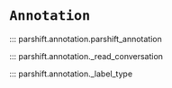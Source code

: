 # `Annotation`

::: parshift.annotation.parshift_annotation

::: parshift.annotation._read_conversation

::: parshift.annotation._label_type
